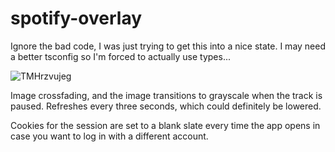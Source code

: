 # spotify-overlay

Ignore the bad code, I was just trying to get this into a nice state. I may need a better tsconfig so I'm forced to actually use types...

![TMHrzvujeg](https://user-images.githubusercontent.com/19378617/110171809-e4758800-7dc1-11eb-826c-bffbee64fb49.gif)

Image crossfading, and the image transitions to grayscale when the track is paused.
Refreshes every three seconds, which could definitely be lowered.

Cookies for the session are set to a blank slate every time the app opens in case you want to log in with a different account.
